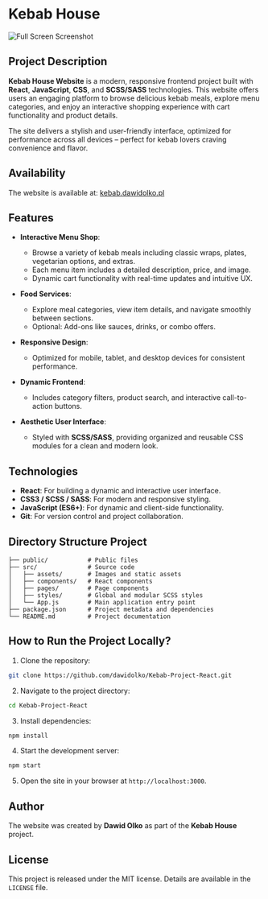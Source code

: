 # Kebab House

![Full Screen Screenshot](src/images/full-screen.png)

## Project Description

**Kebab House Website** is a modern, responsive frontend project built with **React**, **JavaScript**, **CSS**, and **SCSS/SASS** technologies. This website offers users an engaging platform to browse delicious kebab meals, explore menu categories, and enjoy an interactive shopping experience with cart functionality and product details.

The site delivers a stylish and user-friendly interface, optimized for performance across all devices – perfect for kebab lovers craving convenience and flavor.

## Availability

The website is available at: [kebab.dawidolko.pl](https://kebab.dawidolko.pl)

## Features

- **Interactive Menu Shop**:

  - Browse a variety of kebab meals including classic wraps, plates, vegetarian options, and extras.
  - Each menu item includes a detailed description, price, and image.
  - Dynamic cart functionality with real-time updates and intuitive UX.

- **Food Services**:

  - Explore meal categories, view item details, and navigate smoothly between sections.
  - Optional: Add-ons like sauces, drinks, or combo offers.

- **Responsive Design**:

  - Optimized for mobile, tablet, and desktop devices for consistent performance.

- **Dynamic Frontend**:

  - Includes category filters, product search, and interactive call-to-action buttons.

- **Aesthetic User Interface**:
  - Styled with **SCSS/SASS**, providing organized and reusable CSS modules for a clean and modern look.

## Technologies

- **React**: For building a dynamic and interactive user interface.
- **CSS3 / SCSS / SASS**: For modern and responsive styling.
- **JavaScript (ES6+)**: For dynamic and client-side functionality.
- **Git**: For version control and project collaboration.

## Directory Structure Project

```plaintext
├── public/           # Public files
├── src/              # Source code
│   ├── assets/       # Images and static assets
│   ├── components/   # React components
│   ├── pages/        # Page components
│   ├── styles/       # Global and modular SCSS styles
│   └── App.js        # Main application entry point
├── package.json      # Project metadata and dependencies
└── README.md         # Project documentation
```

## How to Run the Project Locally?

1. Clone the repository:

```bash
git clone https://github.com/dawidolko/Kebab-Project-React.git
```

2. Navigate to the project directory:

```bash
cd Kebab-Project-React
```

3. Install dependencies:

```bash
npm install
```

4. Start the development server:

```bash
npm start
```

5. Open the site in your browser at `http://localhost:3000`.

## Author

The website was created by **Dawid Olko** as part of the **Kebab House** project.

## License

This project is released under the MIT license. Details are available in the `LICENSE` file.
